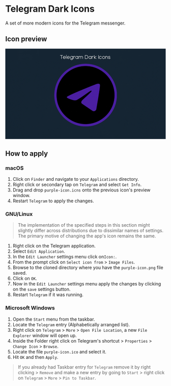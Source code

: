 # Telegram Dark Icons
A set of more modern icons for the Telegram messenger.

## Icon preview
![](icon-preview.png)

## How to apply

### macOS
1. Click on `Finder` and navigate to your `Applications` directory. 
1. Right click or secondary tap on `Telegram` and select `Get Info`.
1. Drag and drop `purple-icon.icns` onto the previous icon's preview window.
1. Restart `Telegram` to apply the changes.

### GNU/Linux
> The implementation of the specified steps in this section might slightly differ across distributions due to dissimilar names of settings. The primary motive of changing the app's icon remains the same. 
1. Right click on the Telegram application.
1. Select `Edit Application`.
1. In the `Edit Launcher` settings menu click on`Icon:`.
1. From the prompt click on `Select icon from` > `Image Files`.
1. Browse to the cloned directory where you have the `purple-icon.png` file saved.
1. Click on `OK`.
1. Now in the `Edit Launcher` settings menu apply the changes by clicking on the `save` settings button.
1. Restart `Telegram` if it was running.

### Microsoft Windows
1. Open the `Start` menu from the taskbar.
1. Locate the `Telegram` entry (Alphabetically arranged list).
1. Right click on `Telegram` > `More` > `Open File Location`, a new `File Explorer` window will open up.
1. Inside the Folder right click on Telegram's shortcut > `Properties` > `Change Icon` > `Browse`.
1. Locate the file `purple-icon.ico` and select it.
1. Hit `OK` and then `Apply`.
> If you already had Taskbar entry for `Telegram` remove it by right clicking > `Remove` and make a new entry by going to `Start` > right click on `Telegram` > `More` > `Pin to Taskbar`.